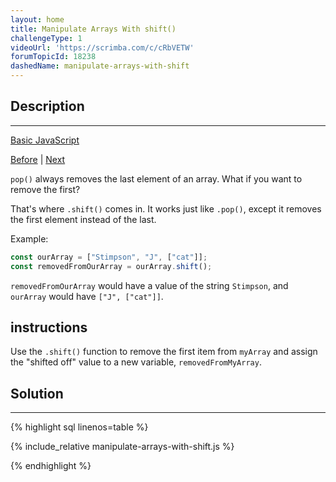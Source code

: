 ```yaml
---
layout: home
title: Manipulate Arrays With shift()
challengeType: 1
videoUrl: 'https://scrimba.com/c/cRbVETW'
forumTopicId: 18238
dashedName: manipulate-arrays-with-shift
---
```


<div class="row">
<div class="columnStmt" markdown="1">

## Description
------

[Basic JavaScript](../basic-javascript/README.html) 

[Before](./manipulate-arrays-with-pop.md)  | [Next](./manipulate-arrays-with-unshift.md) 

`pop()` always removes the last element of an array. What if you want to remove the first?

That's where `.shift()` comes in. It works just like `.pop()`, except it removes the first element instead of the last.

Example:

```js
const ourArray = ["Stimpson", "J", ["cat"]];
const removedFromOurArray = ourArray.shift();
```

`removedFromOurArray` would have a value of the string `Stimpson`, and `ourArray` would have `["J", ["cat"]]`.

##  instructions 

Use the `.shift()` function to remove the first item from `myArray` and assign the "shifted off" value to a new variable, `removedFromMyArray`.

</div>
<div class="columnSol" markdown="1">

## Solution
------

{% highlight sql linenos=table %}

{% include_relative manipulate-arrays-with-shift.js %}

{% endhighlight %}

</div>
</div>

